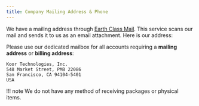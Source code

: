 ```yaml
---
title: Company Mailing Address & Phone
---
```


We have a mailing address through [Earth Class Mail](https://www.earthclassmail.com/). This service scans our mail and sends it to us as an email attachment. Here is our address:

Please use our dedicated mailbox for all accounts requiring a **mailing address** or **billing address**:

```plain
Koor Technologies, Inc.
548 Market Street, PMB 22086
San Francisco, CA 94104-5401
USA
```

!!! note
    We do not have any method of receiving packages or physical items.
